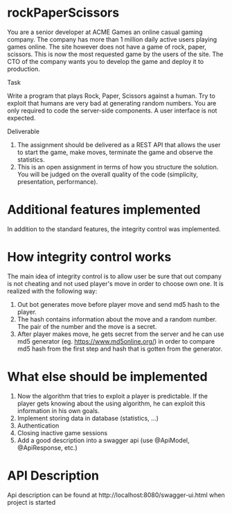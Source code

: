 # rockPaperScissors
You are a senior developer at ACME Games an online casual gaming company. The company
has more than 1 million daily active users playing games online. The site however does not have
a game of rock, paper, scissors. This is now the most requested game by the users of the site.
The CTO of the company wants you to develop the game and deploy it to production.

Task


Write a program that plays Rock, Paper, Scissors against a human. Try to exploit that humans
are very bad at generating random numbers.
You are only required to code the server-side components. A user interface is not expected.

Deliverable
1. The assignment should be delivered as a REST API that allows the user to
start the game, make moves, terminate the game and observe the statistics.
2. This is an open assignment in terms of how you structure the solution. You will be
judged on the overall quality of the code (simplicity, presentation, performance).


# Additional features implemented
In addition to the standard features, the integrity control was implemented. 

# How integrity control works
The main idea of integrity control is to allow user be sure that out company is not cheating and not used player's move in order to choose own one. 
It is realized with the following way: 
1. Out bot generates move before player move and send md5 hash to the player.
2. The hash contains information about the move and a random number. The pair of the number and the move is a secret.
3. After player makes move, he gets secret from the server and he can use md5 generator (eg. https://www.md5online.org/) in order to compare md5 hash from the first step and hash that is gotten from the generator.

# What else should be implemented
1. Now the algorithm that tries to exploit a player is predictable. If the player gets knowing about the using algorithm, he can exploit this information in his own goals.
2. Implement storing data in database (statistics, ...)
3. Authentication 
4. Closing inactive game sessions
5. Add a good description into a swagger api (use @ApiModel, @ApiResponse, etc.)

# API Description
Api description can be found at http://localhost:8080/swagger-ui.html when project is started 
